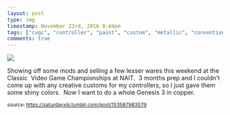 ```yaml
---
layout: post
type: img
timestamp: November 23rd, 2016 9:44pm
tags: ["cvgc", "controller", "paint", "custom", "metallic", "convention", "edmonton", "alberta", "nait", "retro", "championships", "classic", "sega", "ninetendo", "nes", "snes", "gens"]
comments: true
---
```

<img src="https://saturdayxiii.github.io/media/153587983579.jpg"/>

Showing off some mods and selling a few lesser wares this weekend at the Classic  Video Game Championships at NAIT.  3 months prep and I couldn’t come up with any creative customs for my controllers, so I just gave them some shiny colors.  Now I want to do a whole Genesis 3 in copper.
 
  
<small>source: https://saturdayxiii.tumblr.com/post/153587983579</small>